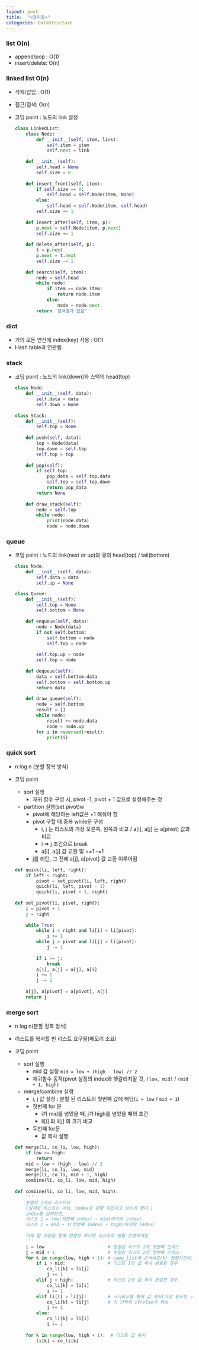 ```yaml
---
layout: post
title:  "<정리중>"
categories: DataStructure
---
```


### list O(n)

- append/pop : O(1)
- insert/delete: O(n)

### linked list O(n)

- 삭제/삽입 : O(1)

- 접근/검색: O(n)

- 코딩 point : 노드의 link 설정

  ```python
  class LinkedList:
      class Node:
          def __init__(self, item, link):
              self.item = item
              self.next = link
      
      def __init__(self):
          self.head = None
          self.size = 0
          
      def insert_front(self, item):
          if self.size == 0:
              self.head = self.Node(item, None)
          else:
              self.head = self.Node(item, self.head)
          self.size += 1
          
      def insert_after(self, item, p):
          p.next = self.Node(item, p.next)
          self.size += 1
          
      def delete_after(self, p):
          t = p.next
          p.next = t.next
          self.size -= 1
          
      def search(self, item):
          node = self.head
          while node:
              if item == node.item:
                  return node.item
              else:
                  node = node.next
          return '검색결과 없음'
  ```

  

### dict

- 거의 모든 연산에 index(key) 사용 : O(1)
- Hash table과 연관됨

### stack

- 코딩 point : 노드의 link(down)와 스택의 head(top)

  ```python
  class Node:
      def __init__(self, data):
          self.data = data
          self.down = None
          
  class Stack:
      def __init__(self):
          self.top = None
          
      def push(self, data):
          top = Node(data)
          top.down = self.top
          self.top = top
          
      def pop(self):
          if self.top:
              pop_data = self.top.data
              self.top = self.top.down
              return pop_data
          return None
          
      def draw_stack(self):
          node = self.top
          while node:
              print(node.data)
              node = node.down
  ```

  

### queue

- 코딩 point : 노드의 link(next or up)와 큐의 head(top) / tail(bottom)

  ```python
  class Node:
      def __init__(self, data):
          self.data = data
          self.up = None
  
  class Queue:
      def __init__(self):
          self.top = None
          self.bottom = None
          
      def enqueue(self, data):
          node = Node(data)
          if not self.bottom:
              self.bottom = node
              self.top = node
          
          self.top.up = node
          self.top = node        
      
      def dequeue(self):
          data = self.bottom.data
          self.bottom = self.bottom.up
          return data
      
      def draw_queue(self):
          node = self.bottom
          result = []
          while node:
              result += node.data
              node = node.up
          for i in reversed(result):
              print(i)
  ```

  

### quick sort

- n log n (분할 정복 방식)

- 코딩 point

  - sort 실행 
    - 재귀 함수 구성 시, pivot -1, pivot + 1 값으로 설정해주는 것
  - partition 실행(set pivot)w
    - pivot에 해당하는 left값은 +1 해줘야 함 
    - pivot 구할 때 중복 while문 구성
      - i, j 는 리스트의 가장 오른쪽, 왼쪽과 비교 / a[i], a[j] 는 a[pivot] 값과 비교
      - i => j 조건으로 break
      - a[i], a[j] 값 교환 및 +=1 -=1
    - j를 리턴, 그 전에 a[j], a[pivot] 값 교환 이루어짐

  ```python
  def quick(li, left, right):
      if left < right:
          pivot = set_pivot(li, left, right)
          quick(li, left, pivot - 1)
          quick(li, pivot + 1, right)
          
  def set_pivot(li, pivot, right):
      i = pivot + 1 
      j = right
      
      while True:
          while i < right and li[i] < li[pivot]:
              i += 1
          while j > pivot and li[j] > li[pivot]:
              j -= 1
          
          if i >= j:
              break
          a[i], a[j] = a[j], a[i]
          i += 1
          j -= 1
      
      a[j], a[pivot] = a[pivot], a[j]
      return j
  ```

### merge sort

- n log n(분할 정복 방식)

- 리스트를 복사할 빈 리스트 요구됨(메모리 소요)

- 코딩 point

  - sort 실행
    - mid 값 설정 ``mid = low + (high - low) // 2`` 
    - 재귀함수 동작(pivot 설정의 index와 헷갈리지말 것, ``(low, mid)`` / ``(mid + 1, high)``
  - merge/combine 실행
    - i, j 값 설정 : 분할 된 리스트의 첫번째 값에 해당(``i = low`` / ``mid + 1``)
    - 첫번째 for 문
      -  i가 mid를 넘었을 때, j가 high를 넘었을 때의 조건
      - li[i] 와 li[j] 의 크기 비교 
    - 두번째 for문 
      - 값 복사 실행

  ```python
  def merge(li, co_li, low, high):
      if low >= high:
          return
      mid = low + (high - low) // 2
      merge(li, co_li, low, mid)
      merge(li, co_li, mid + 1, high)
      combine(li, co_li, low, mid, high)
      
  def combine(li, co_li, low, mid, high):
      '''
      분할된 2개의 리스트의
      (실제로 리스트는 아님, index로 분할 되었다고 보는게 맞다.) 
      index를 살펴보면,
      리스트 1 = low(첫번째 index) ~ mid(마지막 index)
      리스트 2 = mid + 1(첫번째 index) ~ high(마지막 index)
      
      이제 밑 과정을 통해 정렬된 하나의 리스트로 병합 진행하게됨
      '''
      i = low                        # 분할된 리스트 1의 첫번째 인덱스 
      j = mid + 1                    # 분할된 리스트 2의 첫번째 인덱스
      for k in range(low, high + 1): # copy_list에 순서대로(k) 정렬시킨다.
          if i > mid:                # 리스트 1의 값 복사 완료된 경우
              co_li[k] = li[j]
              j += 1
          elif j > high:             # 리스트 2의 값 복사 완료된 경우
              co_li[k] = li[i]
              i += 1
          elif li[i] > li[j]:        # 크기비교를 통해 값 복사(가장 중요한 구문)
              co_li[k] = li[j]       # 이 단락의 if/else가 핵심
              j += 1
          else:
              co_li[k] = li[i]
              i += 1
              
      for k in range(low, high + 1):  # 리스트 값 복사
          li[k] = co_li[k]
  ```

  